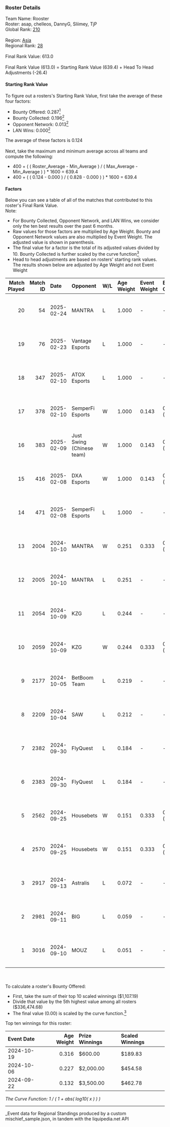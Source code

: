 ### Roster Details<br />
Team Name: Rooster<br />
Roster: asap, chelleos, DannyG, Sliimey, TjP<br />
Global Rank: [210](../../standings_global_2025_03_01.md)<br />
<br />
Region: [Asia]( ../../standings_asia_2025_03_01.md)<br />
Regional Rank: [28]( ../../standings_asia_2025_03_01.md)<br />
<br />
Final Rank Value:  613.0<br />
<br />
Final Rank Value (613.0) = Starting Rank Value (639.4) + Head To Head Adjustments (-26.4)<br />

#### Starting Rank Value<br />
To figure out a rosters's Starting Rank Value, first take the average of these four factors:<br />
- Bounty Offered: 0.287[<sup>1</sup>](#table2)
- Bounty Collected: 0.196[<sup>2</sup>](#table1)
- Opponent Network: 0.013[<sup>2</sup>](#table1)
- LAN Wins: 0.000[<sup>2</sup>](#table1)

The average of these factors is 0.124<br />
<br />
Next, take the maximum and minimum average across all teams and compute the following:<br />
- 400 + ( ( Roster_Average - Min_Average ) / ( Max_Average - Min_Average ) ) * 1600 = 639.4
- 400 + ( ( 0.124 - 0.000 ) / ( 0.828 - 0.000 ) ) * 1600 = 639.4


#### Factors<br />
Below you can see a table of all of the matches that contributed to this roster's Final Rank Value.<br />
Note:<br />

- For Bounty Collected, Opponent Network, and LAN Wins, we consider only the ten best results over the past 6 months.
- Raw values for those factors are multiplied by Age Weight. Bounty and Opponent Network values are also multiplied by Event Weight. The adjusted value is shown in parenthesis.
- The final value for a factor is the total of its adjusted values divided by 10. Bounty Collected is further scaled by the curve function[<sup>3</sup>](#curveFunction)
- Head to head adjustments are based on rosters' starting rank values. The results shown below are adjusted by Age Weight and not Event Weight
<span id="table1"></span><br />


| Match Played | Match ID | Date       | Opponent                  | W/L | Age Weight | Event Weight | Bounty Collected | Opponent Network | LAN Wins  | H2H Adj. | Roster                               |
| -: | -: | :- | :- | :- | :- | :- | :- | :- | :- | -: | :- |
|           20 |       54 | 2025-02-24 | MANTRA                    | L   | 1.000      | -            | -                | -                | -         |   -18.74 | asap, chelleos, DannyG, Sliimey, TjP |
|           19 |       76 | 2025-02-23 | Vantage Esports           | L   | 1.000      | -            | -                | -                | -         |   -19.99 | asap, chelleos, DannyG, Sliimey, TjP |
|           18 |      347 | 2025-02-10 | ATOX Esports              | L   | 1.000      | -            | -                | -                | -         |    -3.28 | asap, chelleos, dpr, Sliimey, TjP    |
|           17 |      378 | 2025-02-10 | SemperFi Esports          | W   | 1.000      | 0.143        | 0.000 (0.000)    | 0.386 (0.055)    | 0 (0.000) |    11.72 | asap, chelleos, dpr, Sliimey, TjP    |
|           16 |      383 | 2025-02-09 | Just Swing (Chinese team) | W   | 1.000      | 0.143        | 0.004 (0.001)    | 0.193 (0.028)    | 0 (0.000) |    16.94 | asap, chelleos, dpr, Sliimey, TjP    |
|           15 |      416 | 2025-02-08 | DXA Esports               | W   | 1.000      | 0.143        | 0.000 (0.000)    | 0.000 (0.000)    | 0 (0.000) |     6.76 | asap, chelleos, dpr, Sliimey, TjP    |
|           14 |      471 | 2025-02-08 | SemperFi Esports          | L   | 1.000      | -            | -                | -                | -         |   -20.03 | asap, chelleos, dpr, Sliimey, TjP    |
|           13 |     2004 | 2024-10-10 | MANTRA                    | W   | 0.251      | 0.333        | 0.000 (0.000)    | 0.129 (0.011)    | 0 (0.000) |     3.50 | asap, chelleos, Rackem, Sliimey, TjP |
|           12 |     2005 | 2024-10-10 | MANTRA                    | L   | 0.251      | -            | -                | -                | -         |    -4.47 | asap, chelleos, Rackem, Sliimey, TjP |
|           11 |     2054 | 2024-10-09 | KZG                       | L   | 0.244      | -            | -                | -                | -         |    -4.28 | asap, chelleos, Rackem, Sliimey, TjP |
|           10 |     2059 | 2024-10-09 | KZG                       | W   | 0.244      | 0.333        | 0.001 (0.000)    | 0.211 (0.017)    | 0 (0.000) |     3.46 | asap, chelleos, Rackem, Sliimey, TjP |
|            9 |     2177 | 2024-10-05 | BetBoom Team              | L   | 0.219      | -            | -                | -                | -         |    -0.89 | asap, chelleos, jhd, Sliimey, TjP    |
|            8 |     2209 | 2024-10-04 | SAW                       | L   | 0.212      | -            | -                | -                | -         |    -0.18 | asap, chelleos, jhd, Sliimey, TjP    |
|            7 |     2382 | 2024-09-30 | FlyQuest                  | L   | 0.184      | -            | -                | -                | -         |    -0.69 | asap, chelleos, Rackem, Sliimey, TjP |
|            6 |     2383 | 2024-09-30 | FlyQuest                  | L   | 0.184      | -            | -                | -                | -         |    -0.69 | asap, chelleos, Rackem, Sliimey, TjP |
|            5 |     2562 | 2024-09-25 | Housebets                 | W   | 0.151      | 0.333        | 0.001 (0.000)    | 0.144 (0.007)    | 0 (0.000) |     2.21 | asap, chelleos, Rackem, Sliimey, TjP |
|            4 |     2570 | 2024-09-25 | Housebets                 | W   | 0.151      | 0.333        | 0.001 (0.000)    | 0.144 (0.007)    | 0 (0.000) |     2.23 | asap, chelleos, Rackem, Sliimey, TjP |
|            3 |     2917 | 2024-09-13 | Astralis                  | L   | 0.072      | -            | -                | -                | -         |    -0.00 | asap, chelleos, dangeR, Sliimey, TjP |
|            2 |     2981 | 2024-09-11 | BIG                       | L   | 0.059      | -            | -                | -                | -         |    -0.02 | asap, chelleos, dangeR, Sliimey, TjP |
|            1 |     3016 | 2024-09-10 | MOUZ                      | L   | 0.051      | -            | -                | -                | -         |    -0.00 | asap, chelleos, dangeR, Sliimey, TjP |

<br />
<span id="table2"></span><br />
To calculate a roster's Bounty Offered:<br />

- First, take the sum of their top 10 scaled winnings ($1,107.19)
- Divide that value by the 5th highest value among all rosters ($336,474.68)
- The final value (0.00) is scaled by the curve function.[<sup>3</sup>](#curveFunction)

Top ten winnings for this roster:<br />

| Event Date | Age Weight | Prize Winnings | Scaled Winnings |
| :- | -: | :- | :- |
| 2024-10-19 |      0.316 | $600.00        | $189.83         |
| 2024-10-06 |      0.227 | $2,000.00      | $454.58         |
| 2024-09-22 |      0.132 | $3,500.00      | $462.78         |


<span id="curveFunction"></span>_The Curve Function: 1 / ( 1 + abs( log10( x ) ) )_<br />

---
_Event data for Regional Standings produced by a custom mischief_sample.json, in tandem with the liquipedia.net API<br />
